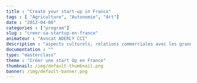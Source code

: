 ```yaml
---
title : "Create your start-up in France"
tags : [ "Agriculture", "Autonomie", "Art"]
date : "2012-04-06"
categories : ["program"]
slug : "creer-sa-startup-en-france"
animateur : "Avocat ADERLY CCI"
description : "aspects culturels, relations commerciales avec les grands groupes…"
documentation : ""
type: "masterclass"
theme : "Créer une start Up en France"
thumbnail: /img/default-thumbnail.png
banner: /img/default-banner.png
---
```

